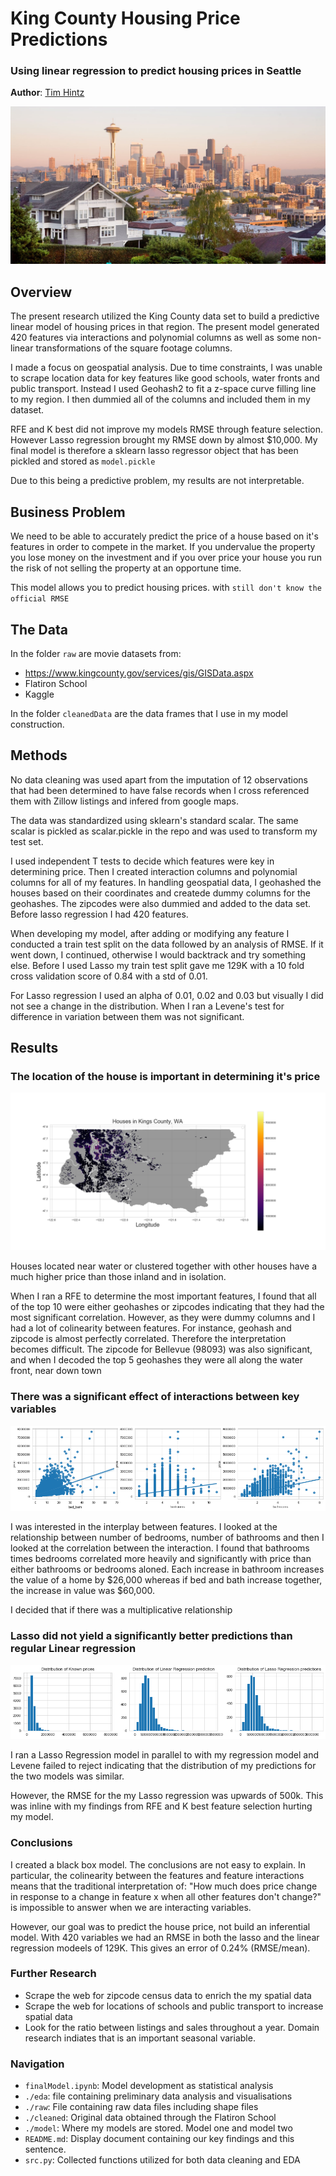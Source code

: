 # King County Housing Price Predictions

### Using linear regression to predict housing prices in Seattle

**Author**: [Tim Hintz](mailto:tjhintz@gmail.com)

![img](./images/seattle.jpg)

## Overview


The present research utilized the King County data set to build a predictive linear model of housing prices in that region. The present model generated 420 features via interactions and polynomial columns as well as some non-linear transformations of the square footage columns. 

I made a focus on geospatial analysis. Due to time constraints, I was unable to scrape location data for key features like good schools, water fronts and public transport. Instead I used Geohash2 to fit a z-space curve filling line to my region. I then dummied all of the columns and included them in my dataset. 

RFE and K best did not improve my models RMSE through feature selection. However Lasso regression brought my RMSE down by almost $10,000. My final model is therefore a sklearn lasso regressor object that has been pickled and stored as `model.pickle`


Due to this being a predictive problem, my results are not interpretable.

## Business Problem

We need to be able to accurately predict the price of a house based on it's features in order to compete in the market. If you undervalue the property you lose money on the investment and if you over price your house you run the risk of not selling the property at an opportune time. 

This model allows you to predict housing prices. with `still don't know the official RMSE`


## The Data

In the folder `raw` are movie datasets from:

* https://www.kingcounty.gov/services/gis/GISData.aspx
* Flatiron School
* Kaggle


In the folder `cleanedData` are the data frames that I use in my model construction.

## Methods

No data cleaning was used apart from the imputation of 12 observations that had been determined to have false records when I cross referenced them with Zillow listings and infered from google maps. 

The data was standardized using sklearn's standard scalar. The same scalar is pickled as scalar.pickle in the repo and was used to transform my test set.

I used independent T tests to decide which features were key in determining price. Then I created interaction columns and polynomial columns for all of my features. In handling geospatial data, I geohashed the houses based on their coordinates and createde dummy columns for the geohashes. The zipcodes were also dummied and added to the data set. Before lasso regression I had 420 features. 

When developing my model, after adding or modifying any feature I conducted a train test split on the data followed by an analysis of RMSE. If it went down, I continued, otherwise I would backtrack and try something else. Before I used Lasso my train test split gave me 129K with a 10 fold cross validation score of 0.84 with a std of 0.01.

For Lasso regression I used an alpha of 0.01, 0.02 and 0.03 but visually I did not see a change in the distribution. When I ran a Levene's test for difference in variation between them was not significant. 


## Results


### The location of the house is important in determining it's price 
![img](./images/kingcountyMap.png )

Houses located near water or clustered together with other houses have a much higher price than those inland and in isolation. 

When I ran a RFE to determine the most important features, I found that all of the top 10 were either geohashes or zipcodes indicating that they had the most significant correlation. However, as they were dummy columns and I had a lot of colinearity between features. For instance, geohash and zipcode is almost perfectly correlated. Therefore the interpretation becomes difficult. The zipcode for Bellevue (98093) was also significant, and when I decoded the top 5 geohashes they were all along the water front, near down town 

### There was a significant effect of interactions between key variables 
![img](./images/bath_bed.png)

I was interested in the interplay between features. I looked at the relationship between number of bedrooms, number of bathrooms and then I looked at the correlation between the interaction. I found that bathrooms times bedrooms correlated more heavily and significantly with price than either  bathrooms or bedrooms aloned. Each increase in bathroom increases the value of a home by $26,000 whereas if bed and bath increase together, the increase in value was $60,000. 

I decided that if there was a multiplicative relationship 

### Lasso did not yield a significantly better predictions than regular Linear regression
![img](./images/predictionDistributions.png)

I ran a Lasso Regression model in parallel to with my regression model and Levene failed to reject  indicating that the distribution of my predictions for the two models was similar. 

However, the RMSE for the my Lasso regression was upwards of 500k. This was inline with my findings from RFE and K best feature selection hurting my model.
### Conclusions

I created a black box model. The conclusions are not easy to explain. In particular, the colinearity between the features and feature interactions means that the traditional interpretation of:
"How much does price change in response to a change in feature x when all other features don't change?" is impossible to answer when we are interacting variables.

However, our goal was to predict the house price, not build an inferential model. With 420 variables we had an RMSE in both the lasso and the linear regression modeels of 129K. This gives an error of 0.24% (RMSE/mean). 



### Further Research

- Scrape the web for zipcode census data to enrich the my spatial data
- Scrape the web for locations of schools and public transport to increase spatial data
- Look for the ratio between listings and sales throughout a year. Domain research indiates that is an important seasonal variable. 

### Navigation
- `finalModel.ipynb`: Model development as statistical analysis
- `./eda`: file containing preliminary data analysis and visualisations
- `./raw`: File containing raw data files including shape files
- `./cleaned`: Original data obtained through the Flatiron School
- `./model`: Where my models are stored. Model one and model two
- `README.md`: Display document containing our key findings and this sentence.
- `src.py`: Collected functions utilized for both data cleaning and EDA

